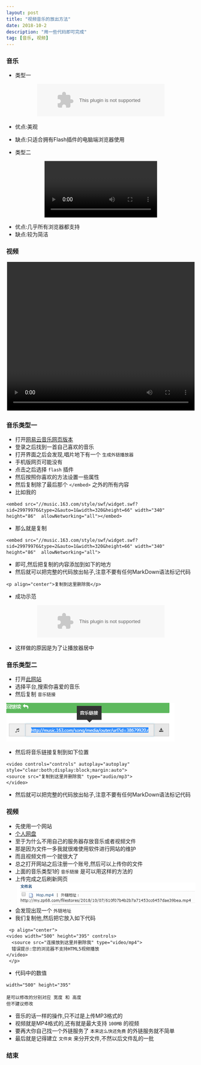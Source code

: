 ```yaml
---
layout: post
title: "视频音乐的放出方法"
date: 2018-10-2
description: "用一些代码即可完成"
tag: [音乐, 视频]
---
```


### 音乐

* 类型一

 <p align="center"><embed src="//music.163.com/style/swf/widget.swf?sid=435278010&type=2&auto=0&width=320&height=66" width="340" height="86"  allowNetworking="all"></p>
 
* 优点:美观
* 缺点:只适合拥有Flash插件的电脑端浏览器使用 

* 类型二

<video controls="controls" autoplay="autoplay" style="clear:both;display:block;margin:auto">
<source src="http://music.163.com/song/media/outer/url?id=435005006.mp3" type="audio/mp3">
</video>

* 优点:几乎所有浏览器都支持
* 缺点:较为简洁

### 视频

 <p align="center">
<video width="500" height="395" controls>
  <source src="http://my.zp68.com/filestores/2018/10/07/610f07b4b2b7a71453cc6457dae39bea.mp4" type="video/mp4">
  错误提示:您的浏览器不支持视频播放
</video>
 </p>

### 音乐类型一

* 打开[网易云音乐网页版本](https://music.163.com/)
* 登录之后找到一首自己喜欢的音乐
* 打开界面之后会发现,唱片地下有一个 `生成外链播放器`
* 手机版网页可能没有
* 点击之后选择 `flash` 插件
* 然后按照你喜欢的方法设置一些属性
* 然后复制除了最后那个 `</embed>` 之外的所有内容
* 比如我的

```
<embed src="//music.163.com/style/swf/widget.swf?sid=29979976&type=2&auto=1&width=320&height=66" width="340" height="86"  allowNetworking="all"></embed>
```

* 那么就是复制

```
<embed src="//music.163.com/style/swf/widget.swf?sid=29979976&type=2&auto=1&width=320&height=66" width="340" height="86"  allowNetworking="all">
```

* 即可,然后把复制的内容添加到如下的地方
* 然后就可以把完整的代码放出帖子,注意不要有任何MarkDown语法标记代码

```
<p align="center">复制到这里删除我</p>
```

* 成功示范

<p align="center"><embed src="//music.163.com/style/swf/widget.swf?sid=29979976&type=2&auto=0&width=320&height=66" width="340" height="86"  allowNetworking="all"></p>

* 这样做的原因是为了让播放器居中

### 音乐类型二

* 打开[此网站](http://www.xxzyweb.com/music/)
* 选择平台,搜索你喜爱的音乐
* 然后复制 `音乐链接`

![](/img/GreenChennai/music.png)

* 然后将音乐链接复制到如下位置

```
<video controls="controls" autoplay="autoplay" style="clear:both;display:block;margin:auto">
<source src="复制到这里并删除我" type="audio/mp3">
</video>
```

* 然后就可以把完整的代码放出帖子,注意不要有任何MarkDown语法标记代码

### 视频

* 先使用一个网站
* [个人网盘](http://my.zp68.com/)
* 至于为什么不用自己的服务器存放音乐或者视频文件
* 那是因为文件一多我就很难使用软件进行网站的维护
* 而且视频文件一个就很大了
* 总之打开网站之后注册一个账号,然后可以上传你的文件
* 上面的音乐类型1的 `音乐链接` 是可以用这样的方法的
* 上传完成之后刷新网页
![](/img/GreenChennai/ship.png)
* 会发现出现一个 `外链地址`
* 我们复制他,然后把它放入如下代码

```
 <p align="center">
<video width="500" height="395" controls>
  <source src="连接放到这里并删除我" type="video/mp4">
  错误提示:您的浏览器不支持HTML5视频播放
</video>
 </p>
```

* 代码中的数值
```
width="500" height="395"

是可以修改的分别对应 宽度 和 高度
但不建议修改
```

* 音乐的话一样的操作,只不过是上传MP3格式的
* 视频就是MP4格式的,还有就是最大支持 `100MB` 的视频
* 要再大你自己找一个外链服务了 `本来这么快还免费` 的外链服务就不简单
* 最后就是记得建立 `文件夹` 来分开文件,不然以后文件乱的一批

### 结束
